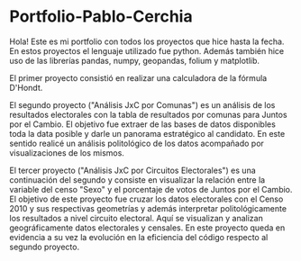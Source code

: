 # Portfolio-Pablo-Cerchia
Hola! Este es mi portfolio con todos los proyectos que hice hasta la fecha. En estos proyectos el lenguaje utilizado fue python. Además también hice uso de las librerías pandas, numpy, geopandas, folium y matplotlib. 

El primer proyecto consistió en realizar una calculadora de la fórmula D'Hondt.

El segundo proyecto ("Análisis JxC por Comunas") es un análisis de los resultados electorales con la tabla de resultados por comunas para Juntos por el Cambio. El objetivo fue extraer de las bases de datos disponibles toda la data posible y darle un panorama estratégico al candidato. En este sentido realicé un análisis politológico de los datos acompañado por visualizaciones de los mismos. 

El tercer proyecto ("Análisis JxC por Circuitos Electorales") es una continuación del segundo y consiste en visualizar la relación entre la variable del censo "Sexo" y el porcentaje de votos de Juntos por el Cambio. El objetivo de este proyecto fue cruzar los datos electorales con el Censo 2010 y sus respectivas geometrías y además interpretar politológicamente los resultados a nivel circuito electoral. Aquí se visualizan y analizan geográficamente datos electorales y censales. En este proyecto queda en evidencia a su vez la evolución en la eficiencia del código respecto al segundo proyecto. 



